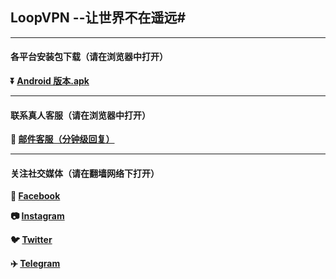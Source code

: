 ## LoopVPN --让世界不在遥远#
- - - -
#### 各平台安装包下载（请在浏览器中打开）

**:arrow_double_down: [Android 版本.apk](https://github.com)**


- - - -
#### 联系真人客服（请在浏览器中打开）

**:e-mail: [邮件客服（分钟级回复）](mailto:service@loopvpn.net)**
- - - -
#### 关注社交媒体（请在翻墙网络下打开）
**:couple: [Facebook](https://www.facebook.com/profile.php?id=61551350251614&mibextid=ZbWKwL)** 

**:camera: [Instagram](https://www.instagram.com/loop_vpn/)**

**:bird: [Twitter](https://twitter.com/LOOP_VPN)** 

**:airplane: [Telegram](http://t.me/loopvpn)**
###
